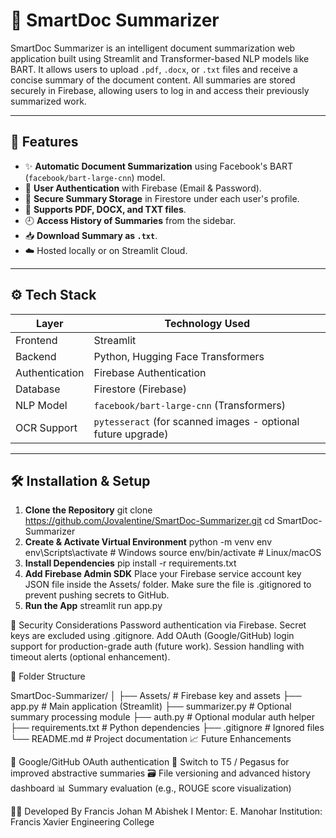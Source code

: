 # 📄 SmartDoc Summarizer

SmartDoc Summarizer is an intelligent document summarization web application built using Streamlit and Transformer-based NLP models like BART. It allows users to upload `.pdf`, `.docx`, or `.txt` files and receive a concise summary of the document content. All summaries are stored securely in Firebase, allowing users to log in and access their previously summarized work.

---

## 🔧 Features

- ✨ **Automatic Document Summarization** using Facebook's BART (`facebook/bart-large-cnn`) model.
- 🔐 **User Authentication** with Firebase (Email & Password).
- 💾 **Secure Summary Storage** in Firestore under each user's profile.
- 📝 **Supports PDF, DOCX, and TXT files**.
- 🕘 **Access History of Summaries** from the sidebar.
- 📥 **Download Summary as `.txt`**.
- ☁️ Hosted locally or on Streamlit Cloud.

---

## ⚙️ Tech Stack

| Layer        | Technology Used                                              |
|--------------|--------------------------------------                        |
| Frontend     | Streamlit                                                    |
| Backend      | Python, Hugging Face Transformers                            |
| Authentication | Firebase Authentication                                    |
| Database     | Firestore (Firebase)                                         |
| NLP Model    | `facebook/bart-large-cnn` (Transformers)                     |
| OCR Support  | `pytesseract` (for scanned images - optional future upgrade) |

---

## 🛠 Installation & Setup

1. **Clone the Repository**
git clone https://github.com/Jovalentine/SmartDoc-Summarizer.git
cd SmartDoc-Summarizer
2. **Create & Activate Virtual Environment**
python -m venv env
env\Scripts\activate  # Windows
source env/bin/activate  # Linux/macOS
3. **Install Dependencies**
pip install -r requirements.txt
4. **Add Firebase Admin SDK**
Place your Firebase service account key JSON file inside the Assets/ folder.
Make sure the file is .gitignored to prevent pushing secrets to GitHub.
4. **Run the App**
streamlit run app.py

🔐 Security Considerations
Password authentication via Firebase.
Secret keys are excluded using .gitignore.
Add OAuth (Google/GitHub) login support for production-grade auth (future work).
Session handling with timeout alerts (optional enhancement).

📂 Folder Structure

SmartDoc-Summarizer/
│
├── Assets/                         # Firebase key and assets
├── app.py                          # Main application (Streamlit)
├── summarizer.py                   # Optional summary processing module
├── auth.py                         # Optional modular auth helper
├── requirements.txt                # Python dependencies
├── .gitignore                      # Ignored files
└── README.md                       # Project documentation
📈 Future Enhancements

🔐 Google/GitHub OAuth authentication
🧠 Switch to T5 / Pegasus for improved abstractive summaries
🗃 File versioning and advanced history dashboard
📊 Summary evaluation (e.g., ROUGE score visualization)

👨‍💻 Developed By
Francis Johan M
Abishek I
Mentor: E. Manohar
Institution: Francis Xavier Engineering College

